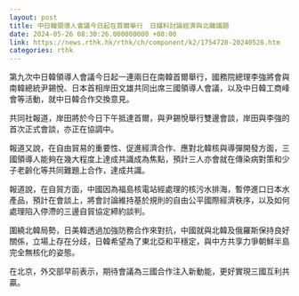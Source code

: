 ```yaml
---
layout: post
title: 中日韓領導人會議今日起在首爾舉行　日媒料討論經濟與北韓議題
date: 2024-05-26 08:30:26.000000000 +08:00
link: https://news.rthk.hk/rthk/ch/component/k2/1754720-20240526.htm
categories: rthk
---
```


第九次中日韓領導人會議今日起一連兩日在南韓首爾舉行，國務院總理李強將會與南韓總統尹錫悅、日本首相岸田文雄共同出席三國領導人會議，以及中日韓工商峰會等活動，就中日韓合作交換意見。

共同社報道，岸田將於今日下午抵達首爾，與尹錫悅舉行雙邊會談，岸田與李強的首次正式會談，亦正在協調中。

報道又說，在自由貿易的重要性、促進經濟合作、應對北韓核與導彈開發方面，三國領導人能夠在幾大程度上達成共識成為焦點，預計三人亦會就在傳染病對策和少子老齡化等共同難題上合作，達成共識。

報道說，在自貿方面，中國因為福島核電站經處理的核污水排海，暫停進口日本水產品，預計在會談上，將會討論維持基於規則的自由公平國際經濟秩序，以及如何處理陷入停滯的三邊自貿協定締約談判。

圍繞北韓局勢，日美韓透過加強防務合作來對抗，中國就與北韓及俄羅斯保持良好關係，立場上存在分歧，日韓希望為了東北亞和平穩定，與中方共享力爭朝鮮半島完全無核化的姿態。

在北京，外交部早前表示，期待會議為三國合作注入新動能，更好實現三國互利共贏。
